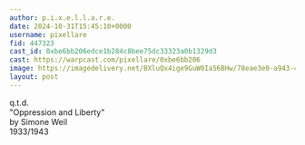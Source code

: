 ```yaml
---
author: p.i.x.e.l.l.a.r.e.
date: 2024-10-31T15:45:10+0000
username: pixellare
fid: 447323
cast_id: 0xbe6bb206edce1b284c8bee75dc33323a0b1329d3
cast: https://warpcast.com/pixellare/0xbe6bb206
image: https://imagedelivery.net/BXluQx4ige9GuW0Ia56BHw/78eae3e0-a943-49f8-bcf0-63ab7e8ad100/original
layout: post
---
```

q.t.d.   
"Oppression and Liberty"   
by Simone Weil  
1933/1943  

<img src='https://imagedelivery.net/BXluQx4ige9GuW0Ia56BHw/78eae3e0-a943-49f8-bcf0-63ab7e8ad100/original' alt='' referrerpolicy='no-referrer'/>